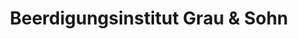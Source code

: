 ---
title: "Beerdigungsinstitut Grau & Sohn"
url: /wetzlar/beerdigungsinstitut-grau-und-sohn/
shop: Bestattungen
---